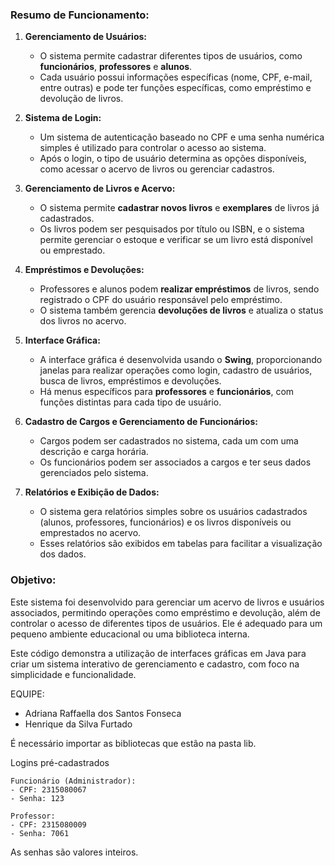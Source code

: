 ### Resumo de Funcionamento:

1. **Gerenciamento de Usuários:**
   - O sistema permite cadastrar diferentes tipos de usuários, como **funcionários**, **professores** e **alunos**.
   - Cada usuário possui informações específicas (nome, CPF, e-mail, entre outras) e pode ter funções específicas, como empréstimo e devolução de livros.

2. **Sistema de Login:**
   - Um sistema de autenticação baseado no CPF e uma senha numérica simples é utilizado para controlar o acesso ao sistema.
   - Após o login, o tipo de usuário determina as opções disponíveis, como acessar o acervo de livros ou gerenciar cadastros.

3. **Gerenciamento de Livros e Acervo:**
   - O sistema permite **cadastrar novos livros** e **exemplares** de livros já cadastrados.
   - Os livros podem ser pesquisados por título ou ISBN, e o sistema permite gerenciar o estoque e verificar se um livro está disponível ou emprestado.

4. **Empréstimos e Devoluções:**
   - Professores e alunos podem **realizar empréstimos** de livros, sendo registrado o CPF do usuário responsável pelo empréstimo.
   - O sistema também gerencia **devoluções de livros** e atualiza o status dos livros no acervo.

5. **Interface Gráfica:**
   - A interface gráfica é desenvolvida usando o **Swing**, proporcionando janelas para realizar operações como login, cadastro de usuários, busca de livros, empréstimos e devoluções.
   - Há menus específicos para **professores** e **funcionários**, com funções distintas para cada tipo de usuário.

6. **Cadastro de Cargos e Gerenciamento de Funcionários:**
   - Cargos podem ser cadastrados no sistema, cada um com uma descrição e carga horária.
   - Os funcionários podem ser associados a cargos e ter seus dados gerenciados pelo sistema.

7. **Relatórios e Exibição de Dados:**
   - O sistema gera relatórios simples sobre os usuários cadastrados (alunos, professores, funcionários) e os livros disponíveis ou emprestados no acervo.
   - Esses relatórios são exibidos em tabelas para facilitar a visualização dos dados.

### Objetivo:
Este sistema foi desenvolvido para gerenciar um acervo de livros e usuários associados, permitindo operações como empréstimo e devolução, além de controlar o acesso de diferentes tipos de usuários. Ele é adequado para um pequeno ambiente educacional ou uma biblioteca interna.

Este código demonstra a utilização de interfaces gráficas em Java para criar um sistema interativo de gerenciamento e cadastro, com foco na simplicidade e funcionalidade.

EQUIPE:
- Adriana Raffaella dos Santos Fonseca 
- Henrique da Silva Furtado

É necessário importar as bibliotecas que estão na pasta lib.

Logins pré-cadastrados

    Funcionário (Administrador):
    - CPF: 2315080067
    - Senha: 123

    Professor:
    - CPF: 2315080009
    - Senha: 7061

As senhas são valores inteiros.
